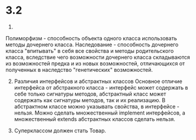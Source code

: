# 3.2

1. 
Полиморфизм - способность объекта одного класса использовать методы дочернего класса.
Наследование - способность дочернего класса "впитывать" в себя все свойства и методы родительского класса, вследствие чего возможности дочернего класса складываются из возможностей предка и из новых возможностей, отличающихся от полученных в наследство "генетических" возможностей.

2. Различия интерфейсов и абстрактных классов
Основное отличие интерфейса от абстракного класса - интерфейс может содержать в себе только сигнатуры методов, абстрактный класс может содержать как сигнатуры методов, так и их реализацию. В абстрактном классе можно указывать свойства, в интерфейсе - нельзя. Можно сделать множественный implement интерфейсов, а множественный extends абстрактных классов сделать нельзя.

3. Суперклассом должен стать Товар.
